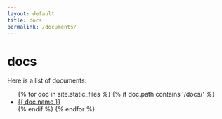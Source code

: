 ```yaml
---
layout: default
title: docs
permalink: /documents/
---
```


<style>
  /* Add any additional styles if needed */
</style>

# docs

Here is a list of documents:

<ul>
{% for doc in site.static_files %}
  {% if doc.path contains '/docs/' %}
    <li><a href="{{  Giaco-am.github.io\docs | relative_url }}">{{ doc.name }}</a></li>
  {% endif %}
{% endfor %}
</ul>




